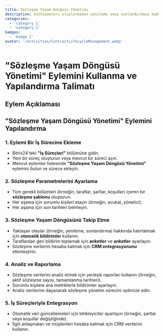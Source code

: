 ```yaml
---
title: Sözleşme Yaşam Döngüsü Yönetimi
description: Sözleşmeleri oluşturmadan yenileme veya sonlandırmaya kadar takip edin.
categories: 
  - 'category_1'
  - 'category_2'
badges: 
  - 'badge_2'
avatar: '/activities/ContractLifecycleManagement.webp'
---
```


# "Sözleşme Yaşam Döngüsü Yönetimi" Eylemini Kullanma ve Yapılandırma Talimatı

## Eylem Açıklaması

## "Sözleşme Yaşam Döngüsü Yönetimi" Eylemini Yapılandırma

### 1. Eylemi Bir İş Sürecine Ekleme
- Bitrix24'teki **"İş Süreçleri"** bölümüne gidin.
- Yeni bir süreç oluşturun veya mevcut bir süreci açın.
- Mevcut eylemler listesinde **"Sözleşme Yaşam Döngüsü Yönetimi"** eylemini bulun ve sürece ekleyin.

### 2. Sözleşme Parametrelerini Ayarlama
- Tüm gerekli bölümleri (örneğin, taraflar, şartlar, koşullar) içeren bir **sözleşme şablonu** oluşturun.
- Her aşama için sorumlu kişileri atayın (örneğin, avukat, yönetici).
- Her aşama için son tarihleri belirleyin.

### 3. Sözleşme Yaşam Döngüsünü Takip Etme
- Yaklaşan olaylar (örneğin, yenileme, sonlandırma) hakkında hatırlatmak için **otomatik bildirimler** kullanın.
- Taraflardan geri bildirim toplamak için **anketler** ve **anketler** ayarlayın.
- Sözleşme verilerini hesaba katmak için **CRM entegrasyonunu** etkinleştirin.

### 4. Analiz ve Raporlama
- Sözleşme verilerini analiz etmek için yerleşik raporları kullanın (örneğin, aktif sözleşme sayısı, tamamlanma tarihleri).
- Sorumlu kişilere ana metriklerle bildirimler ayarlayın.
- Analiz verilerine dayanarak sözleşme yönetim sürecini optimize edin.

### 5. İş Süreçleriyle Entegrasyon
- Otomatik veri güncellemeleri için tetikleyiciler ayarlayın (örneğin, şartlar veya koşullar değiştiğinde).
- İlgili anlaşmaları ve müşterileri hesaba katmak için CRM verilerini kullanın.
